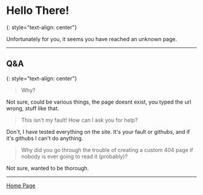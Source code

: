 # Hello There!
{: style="text-align: center"}

Unfortunately for you, it seems you have reached an unknown page.

---

## Q&A
{: style="text-align: center"}

>Why?

Not sure, could be various things, the page doesnt exist, you typed the url wrong, stuff like that.

>This isn't my fault! How can I ask you for help?

Don't, I have tested everything on the site. It's your fault or githubs, and if it's githubs I can't do anything.

>Why did you go through the trouble of creating a custom 404 page if nobody is ever going to read it (probably)?

Not sure, wanted to be thorough.

---

[Home Page](https://keththemeifwa.github.io)
